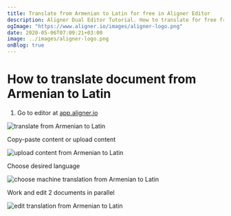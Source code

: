 ```yaml
---
title: Translate from Armenian to Latin for free in Aligner Editor
description: Aligner Dual Editor Tutorial. How to translate for free from Armenian to Latin. Aligner is multilingual document management platform. 
ogImage: "https://www.aligner.io/images/aligner-logo.png"
date: 2020-05-06T07:09:21+03:00
image: ../images/aligner-logo.png
onBlog: true
---
```


# How to translate document from Armenian to Latin

1. Go to editor at [app.aligner.io](https://app.aligner.io "Aligner App web page")

![translate from Armenian to Latin](../aligner-blank-editor.png "translate from Armenian to Latin")

Copy-paste content or upload content

![upload content from Armenian to Latin](../aligner-uploaded-document.png "upload content from Armenian to Latin")

Choose desired language

![choose machine translation from Armenian to Latin](../aligner-language-dropdown.png "choose machine translation from Armenian to Latin")

Work and edit 2 documents in parallel

![edit translation from Armenian to Latin](../aligner-double-sitded-editor.png "edit translation from Armenian to Latin")

